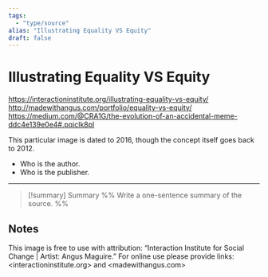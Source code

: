 ```yaml
---
tags:
  - "type/source"
alias: "Illustrating Equality VS Equity"
draft: false
---
```

# Illustrating Equality VS Equity

https://interactioninstitute.org/illustrating-equality-vs-equity/
http://madewithangus.com/portfolio/equality-vs-equity/
https://medium.com/@CRA1G/the-evolution-of-an-accidental-meme-ddc4e139e0e4#.pqiclk8pl

This particular image is dated to 2016, though the concept itself goes back to 2012.

- Who is the author.
- Who is the publisher.

---
> [!summary] Summary
> %% Write a one-sentence summary of the source. %%

## Notes
This image is free to use with attribution: “Interaction Institute for Social Change | Artist: Angus Maguire.” For online use please provide links: <interactioninstitute.org> and <madewithangus.com>
